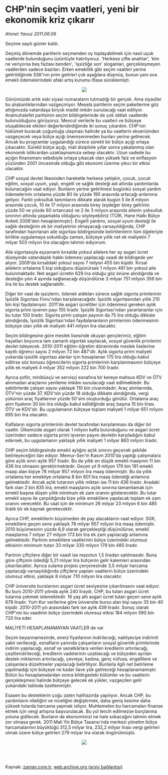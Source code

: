# CHP'nin seçim vaatleri, yeni bir ekonomik kriz çıkarır

*Ahmet  Yavuz 2011.06.06*

<td class="columnist-detail">
<p>Seçime sayılı günler kaldı.</p>
<p>
<div id="haberMetinDiv">
<p> Geçmiş dönemde partilerin seçmenden oy toplayabilmek için nasıl uçuk vaatlerde bulunduğunu üzüntüyle hatırlıyoruz. 'Herkese çifte anahtar', 'kim ne veriyorsa beş fazlası benden', 'işsizliğe son' sloganları, gerçekleşmeyen vaatlerden sadece bazıları. Erken emeklilik gibi seçim vaatleri yerine getirildiğinde SSK'nın prim gelirleri çok aşağılara düşmüş, bunun yanı sıra emekli ödemelerindeki afaki artış kurumu iflasa sürüklemişti.
<p>
<p><p align="center"><img border="0" src="http://web.archive.org/web/20110828035139im_/http://medya.zaman.com.tr/2011/06/06/maliyet.png"/>
<p>Günümüzde artık eski siyasi numaraların tutmadığı bir gerçek. Ama siyasîler bu alışkanlıklarından vazgeçmiyor. Mesela partilerin seçim paketlerine göz attığımızda vatandaşa birçok maddi imkân sunulacağı vaat ediliyor. Anamuhalefet partisinin seçim bildirgelerinde de çok iddialı vaatlerde bulunulduğunu görüyoruz. Mevcut verilerle bu vaatleri ve bütçeye oluşabilecek etkileri değerlendirdiğimde iki sonuç çıkardım. CHP'nin hükümet kuracak çoğunluğa ulaşması halinde ya bu vaatlerin ekserisinden vazgeçecek veya bütçe açığı önemsenmeden bunları yerine getirecek. Ancak bu programlar uygulandığı sürece sürekli bir bütçe açığı ortaya çıkacaktır. Sürekli bütçe açığı, mali disiplinle yıllar sonra yakalanmış olan ekonomik istikrardan uzaklaşmamıza sebep olacaktır. Uzun vadede bu açığın finansmanı sebebiyle ortaya çıkacak olan yüksek faiz ve enflasyon yüzünden 2001 öncesinde olduğu gibi ekonomi üzerine yıkıcı bir etkisi olacaktır.
<p>CHP sosyal devlet ilkesinden hareketle herkese yetişkin, çocuk, çocuk eğitim, sosyal uyum, yaşlı, engelli ve sağlık desteği adı altında yardımlarda bulunacağını vaat ediyor. Bunların yerine getirilmesi bugünkü sosyal yardım ödemelerinin ortalama yüzde 80 ile yüzde 190 arasında artacağı anlamına geliyor. Farklı yoksulluk tanımlarını dikkate alarak bugün 5 ile 8 milyon arasında çocuk, 10 ile 17 milyon arasında birey (eşdeğer birey gelirinin yüzde 50 ve yüzde 60 ortancası) ve 2 ile 3 milyon arasında ailenin yoksulluk sınırının altında yaşamakta olduğunu söyleyebiliriz (TÜİK, Hane Halkı Bütçe Anketi 2008'den hesaplanmıştır). Engelli yardımı, sosyal uyum desteği ile sağlık desteğinin ek bir maliyetinin olmayacağı varsayıldığında, CHP tarafından hazırlanan aile sigortası bildirgesinde belirtilenlerin tüm öğeleriyle birlikte uygulamaya sokulduğu zaman, bütçeye yıllık net ek maliyetin 7 milyar 503 milyon lira olacağını tahmin ediyorum.
<p>Aile sigortasıyla eşzamanlı kırsalda yoksul ailelere her ay asgari ücret düzeyinde vatandaşlık hakkı ödemesi yapılacağı vaadi de bildirgede yer alıyor. 2009'da kırsaldaki yoksul sayısı 7 milyon 455 bin kişidir. Kırsal ailelerin ortalama 5 kişi olduğunu düşünürsek 1 milyon 491 bin yoksul aile bulunmaktadır. Net asgari ücretin 629 lira olduğu göz önüne alındığında ve desteğin yılın 4 ayında sağlanacağı düşünülürse 3 milyar 751 milyon 356 bin lira ile bu destek sağlanabilir.
<p>Diğer bir vaat de işsizlerin, ödenek aldıkları sürece sağlık sigorta primlerinin İşsizlik Sigortası Fonu'ndan karşılanacağıdır. İşsizlik sigortasından yıllık 210 bin kişi faydalanıyor. 2011'de asgari ücretliler için ödenmesi gereken aylık sigorta primi işveren payı 155 liradır. İşsizlik Sigortası'ndan yararlananlar için bu tutar 100 liradır. Sigorta primi çalışan payının da 75 lira olduğu dikkate alındığında, İşsizlik Sigortası'ndan faydalananların primlerinin ödenmesinin bütçeye olan yıllık ek maliyeti 441 milyon lira olacaktır.
<p>Seçim bildirgesine göre meslek lisesinde okuyan gençlerimiz, eğitim hayatları boyunca tam zamanlı sigortalı sayılacak, sosyal güvenlik primlerini devlet ödeyecek. 2010-2011 eğitim-öğretim döneminde meslek liselerine kayıtlı öğrenci sayısı 2 milyon 72 bin 487'dir. Aylık sigorta primi maliyeti yukarıda işsizlik sigortası alanlar için hesaplanan 175 lira olduğu kabul edilirse söz konusu öğrencilerin sigorta primlerinin karşılanmasının bütçeye yıllık ek maliyeti 4 milyar 352 milyon 222 bin 700 liradır.
<p>Ayrıca şoför, minibüsçü ve servisçi esnafına bir kereye mahsus KDV ve ÖTV alınmadan araçlarını yenileme imkânı sunulacağı vaat edilmektedir. Bu sektörlerde çalışan sayısı yaklaşık 110 bin civarındadır. Araç alımlarında, ÖTV'nin yüzde 37, KDV'nin yüzde 18 olduğu dikkate alındığında, vergi yükünün araç fiyatlarının yüzde 50'sini oluşturduğu görülür. Ortalama araç alım fiyatının 30 bin lira olduğu kabul edildiğinde araç başına 15 bin lirası ÖTV ve KDV'dir. Bu uygulamanın bütçeye toplam maliyeti 1 milyar 651 milyon 695 bin lira olacaktır.
<p>Kalfaların sigorta primlerinin devlet tarafından karşılanması da diğer bir vaattir. Ülkemizde asgari olarak 1 milyon kalfa bulunduğunu ve asgari ücret üzerinden sadece sigorta primi işveren payını devletin karşıladığını kabul edersek, bu uygulamanın yaklaşık yıllık maliyeti 1 milyar 860 milyon liradır.
<p>CHP seçim bildirgesinde emekli aylığını açlık sınırını geçecek şekilde belirleyeceğini ilan ediyor. Memur-Sen'in Kasım 2010'da yaptığı çalışmalara göre açlık sınırı aylık 957 liradır. Bu da yıllık en düşük emekli maaşının 11 bin 436 lira olmasını gerektirmektedir. Geçen yıl 9 milyon 179 bin 191 emekli maaşı alan kişiye 78 milyar 957 milyon lira maaş ödenmiştir. Bu da yıllık ortalama her emekliye ortalama 8 bin 601 lira maaş ödendiği anlamına gelmektedir. Ancak açlık tutarının yıllık miktarı ise 11 bin 436 liradır. Aradaki fark olan 2 bin 835 lira, emekli maaşlarını açlık sınırına tamamlamak için emekli başına düşen yıllık minimum ek zam oranını gösterecektir. Bu tutar emekli sayısı ile çarpıldığında bize yıllık emeklilere yapılacak toplam ek zam oranını verecektir. Bu vaat için de minimum 26 milyar 23 milyon 6 bin 485 liralık bir ek kaynak gerekecektir.
<p>Ayrıca CHP, emeklilerin büyümeden de pay alacaklarını vaat ediyor. SGK, emeklilere geçen sene yaklaşık 78 milyar 957 milyon lira maaş ödemiştir. 2010 büyümesinin yüzde 8,9 olarak gerçekleştiği düşünülürse, emekli maaşlarına 7 milyar 27 milyon 173 bin lira ek zam yapılacağı anlamına gelmektedir. Partinin emeklilere vaatlerinin bütçe üzerindeki olumsuz etkisinin minimum tutarı 33 milyar 330 milyon 179 bin 485 liradır.
<p>Partinin çiftçilere diğer bir vaadi ise mazotun 1,5 liradan satılmasıdır. Buna göre çiftçinin ödediği 5,21 milyar lira bütçenin gelir kalemleri arasından çıkarılacaktır. Ayrıca sulama projesi çerçevesinde 3,5 milyar harcama yapılacağı varsayıldığında çiftçilere yapılan vaatlerin bütçe üzerindeki olumsuz etkisi, yaklaşık 8 milyar 710 milyon lira olacaktır.
<p>CHP üniversite burslarının asgari ücret seviyesine çıkarılmasını vaat ediyor. Bu burs 2010-2011 yılında aylık 240 liraydı. CHP, bu tutarı asgari ücret tutarına çekmek istemektedir. 16 yaş altı asgari ücret tutarı geçen sene aylık 679 liradır. Yurt-Kur verilerine göre üniversite bursu alan kişi sayısı 35 bin 40 kişidir. 2010-2011 yılı arasındaki fark ise aylık 439 liradır. Sonuç olarak CHP'nin bu vaadinin bütçe üzerindeki olumsuz etkisi 184 milyon 590 bin 720 lira eder.
<p>MALİYETİ HESAPLANAMAYAN VAATLER de var 
<p>Seçim beyannamesinde, enerji fiyatlarının indirileceği, nakliyeciye indirimli yakıt verileceği, esnafların yanında çalışanların sosyal güvenlik primlerinde indirim yapılacağı, esnaf ve sanatkârlara verilen kredilerin artırılacağı, çeşitlendirileceği, kredilerin vadelerinin uzatılacağı ve bütçeden ayrılan destek miktarının artırılacağı, çevreye, kadına, genç nüfusa, engellilere ve çalışanlara düzeltmeler yapılacağı belirtiliyor. Bunlarla ilgili net belirleme yapılmadığı için bütçeye ne kadar ilave yük getireceği hesaplanamamıştır. Bütün bu hesaplamalardan sonra bildirgedeki bölümler ve bu vaatlerin gerçekleşmesi halinde bütçeye gelecek ek yükler, vazgeçilen gelir yukarıdaki tabloda özetlenmiştir. 
<p>Esasen bu desteklerin çoğu zaten halihazırda yapılıyor. Ancak CHP, bu yardımların niteliğini ve niceliğini değiştirmek, daha geniş kesime daha yüksek tutarda harcama yapmak istiyor. Muhtemelen bu harcamaları finanse etmek için vergi artışına başvurulacak. Bu yol tercih edilmezse borçlanma yoluna gidilecek. Bunların da ekonomimizi ne hale sokacağını tahmin etmek zor olmasa gerek. 2011 Mali Yılı Bütçe Tasarısı'nda merkezi yönetim bütçe harcamalarının büyüklüğü 312,5 milyar lira, 232,2 milyar lirası vergi gelirleri olmak üzere bütçe gelirleri 279 milyar lira olarak öngörülmüştü.
<p>
<p><p align="center"><img border="0" src="http://web.archive.org/web/20110828035139im_/http://medya.zaman.com.tr/2011/06/06/vergi-takvimi.png"/>
<p></p></p></p></p></p></p></p></p></p></p></p></p></p></p></p></p></p></p></p></p></p></p></div>
</p>


<p><br>
		 </br></p></td>

Kaynak: [zaman.com.tr](http://zaman.com.tr/yazar.do?yazino=1143378), [web.archive.org (arşiv bağlantısı)](http://web.archive.org/web/20110828035139/http://zaman.com.tr:80/yazar.do?yazino=1143378)
